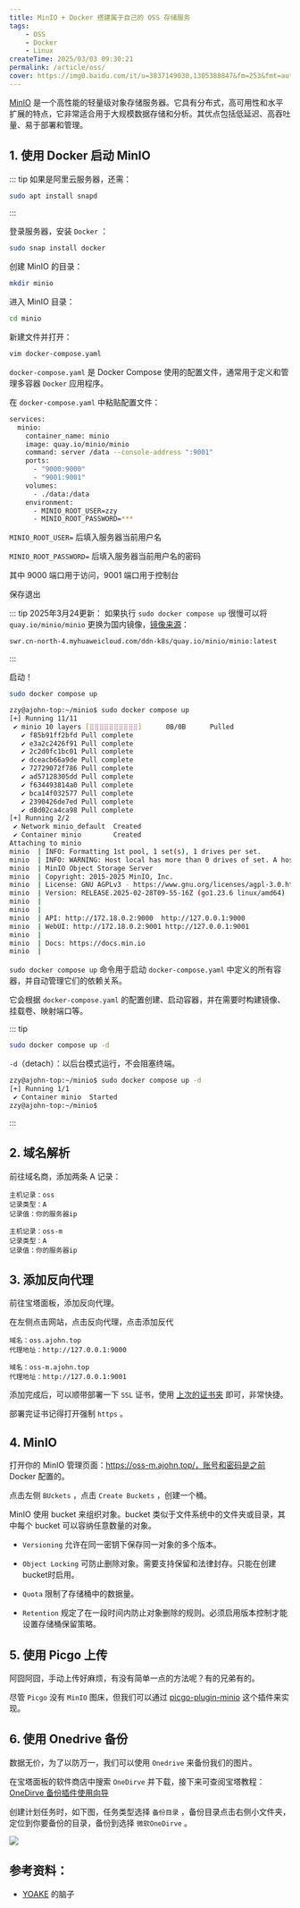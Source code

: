 ```yaml
---
title: MinIO + Docker 搭建属于自己的 OSS 存储服务
tags:
    - OSS
    - Docker
    - Linux
createTime: 2025/03/03 09:30:21
permalink: /article/oss/
cover: https://img0.baidu.com/it/u=3837149030,1305388847&fm=253&fmt=auto&app=138&f=JPEG?w=889&h=500
---
```


[MinIO](https://min.io/) 是一个高性能的轻量级对象存储服务器。它具有分布式，高可用性和水平扩展的特点，它非常适合用于大规模数据存储和分析。其优点包括低延迟、高吞吐量、易于部署和管理。
<!-- more -->

## 1. 使用 Docker 启动 MinIO

::: tip
如果是阿里云服务器，还需：
```bash
sudo apt install snapd
```
:::

登录服务器，安装 `Docker` ：
```bash
sudo snap install docker
```

创建 MinIO 的目录：
```bash
mkdir minio
```

进入 MinIO 目录：

```bash
cd minio
```

新建文件并打开：
```bash
vim docker-compose.yaml
```
`docker-compose.yaml` 是 Docker Compose 使用的配置文件，通常用于定义和管理多容器 `Docker` 应用程序。


在 `docker-compose.yaml` 中粘贴配置文件：
```bash
services:
  minio:
    container_name: minio
    image: quay.io/minio/minio
    command: server /data --console-address ":9001"
    ports:
      - "9000:9000"
      - "9001:9001"
    volumes:
      - ./data:/data
    environment:
      - MINIO_ROOT_USER=zzy
      - MINIO_ROOT_PASSWORD=***
```


`MINIO_ROOT_USER=` 后填入服务器当前用户名

`MINIO_ROOT_PASSWORD=` 后填入服务器当前用户名的密码

其中 9000 端口用于访问，9001 端口用于控制台

保存退出

::: tip
2025年3月24更新：
如果执行 `sudo docker compose up` 很慢可以将 `quay.io/minio/minio` 更换为国内镜像，[镜像来源](https://docker.aityp.com/image/quay.io/minio/minio:latest)：
```bash
swr.cn-north-4.myhuaweicloud.com/ddn-k8s/quay.io/minio/minio:latest
```
:::

启动！
```bash
sudo docker compose up
```


```bash
zzy@ajohn-top:~/minio$ sudo docker compose up
[+] Running 11/11
 ✔ minio 10 layers [⣿⣿⣿⣿⣿⣿⣿⣿⣿⣿]      0B/0B      Pulled                                          51.8s 
   ✔ f85b91ff2bfd Pull complete                                                                  7.3s 
   ✔ e3a2c2426f91 Pull complete                                                                  3.7s 
   ✔ 2c2d0fc1bc01 Pull complete                                                                  5.2s 
   ✔ dceacb66a9de Pull complete                                                                  5.8s 
   ✔ 72729072f786 Pull complete                                                                 45.4s 
   ✔ ad57128305dd Pull complete                                                                 26.0s 
   ✔ f634493814a0 Pull complete                                                                 13.5s 
   ✔ bca14f032577 Pull complete                                                                 20.6s 
   ✔ 2390426de7ed Pull complete                                                                 22.3s 
   ✔ d8d02ca4ca98 Pull complete                                                                 24.1s 
[+] Running 2/2
 ✔ Network minio_default  Created                                                                0.3s 
 ✔ Container minio        Created                                                                0.1s 
Attaching to minio
minio  | INFO: Formatting 1st pool, 1 set(s), 1 drives per set.
minio  | INFO: WARNING: Host local has more than 0 drives of set. A host failure will result in data becoming unavailable.
minio  | MinIO Object Storage Server
minio  | Copyright: 2015-2025 MinIO, Inc.
minio  | License: GNU AGPLv3 - https://www.gnu.org/licenses/agpl-3.0.html
minio  | Version: RELEASE.2025-02-28T09-55-16Z (go1.23.6 linux/amd64)
minio  | 
minio  | 
minio  | API: http://172.18.0.2:9000  http://127.0.0.1:9000 
minio  | WebUI: http://172.18.0.2:9001 http://127.0.0.1:9001  
minio  | 
minio  | Docs: https://docs.min.io
minio  | 
```

`sudo docker compose up` 命令用于启动 `docker-compose.yaml` 中定义的所有容器，并自动管理它们的依赖关系。

它会根据 `docker-compose.yaml` 的配置创建、启动容器，并在需要时构建镜像、挂载卷、映射端口等。

::: tip
```bash
sudo docker compose up -d
```
`-d`（detach）：以后台模式运行，不会阻塞终端。
```bash
zzy@ajohn-top:~/minio$ sudo docker compose up -d
[+] Running 1/1
 ✔ Container minio  Started                                                                                                                                                     0.0s 
zzy@ajohn-top:~/minio$ 
```
:::

## 2. 域名解析

前往域名商，添加两条 A 记录：

```
主机记录：oss
记录类型：A
记录值：你的服务器ip
```

```
主机记录：oss-m
记录类型：A
记录值：你的服务器ip
```


## 3. 添加反向代理


前往宝塔面板，添加反向代理。

在左侧点击网站，点击反向代理，点击添加反代
```
域名：oss.ajohn.top
代理地址：http://127.0.0.1:9000

域名：oss-m.ajohn.top
代理地址：http://127.0.0.1:9001
```

添加完成后，可以顺带部署一下 `SSL` 证书，使用 [上次的证书夹](./blog-to-cn.md) 即可，非常快捷。

部署完证书记得打开强制 `https` 。


## 4. MinIO

打开你的 MinIO 管理页面：https://oss-m.ajohn.top/，账号和密码是之前 Docker 配置的。

点击左侧 `BUckets` ，点击 `Create Buckets` ，创建一个桶。

MinIO 使用 bucket 来组织对象。bucket 类似于文件系统中的文件夹或目录，其中每个 bucket 可以容纳任意数量的对象。

- `Versioning` 允许在同一密钥下保存同一对象的多个版本。

- `Object Locking` 可防止删除对象。需要支持保留和法律封存。只能在创建bucket时启用。

- `Quota` 限制了存储桶中的数据量。

- `Retention` 规定了在一段时间内防止对象删除的规则。必须启用版本控制才能设置存储桶保留策略。

## 5. 使用 Picgo 上传


阿囧阿囧，手动上传好麻烦，有没有简单一点的方法呢？有的兄弟有的。

尽管 `Picgo` 没有 `MinIO` 图床，但我们可以通过 [picgo-plugin-minio](https://github.com/Herbertzz/picgo-plugin-minio) 这个插件来实现。

<RepoCard repo="Herbertzz/picgo-plugin-minio" />

## 6. 使用 Onedrive 备份

数据无价，为了以防万一，我们可以使用 `Onedrive` 来备份我们的图片。

在宝塔面板的软件商店中搜索 `OneDirve` 并下载，接下来可查阅宝塔教程：[OneDirve 备份插件使用向导](https://www.bt.cn/bbs/thread-54124-1-1.html)

创建计划任务时，如下图，任务类型选择 `备份目录` ，备份目录点击右侧小文件夹，定位到你要备份的目录，备份到选择 `微软OneDirve` 。

![](https://oss.ajohn.top/blog/oss/1.webp)

## 参考资料：
- [YOAKE](https://github.com/YOYOYOAKE.png) 的脑子